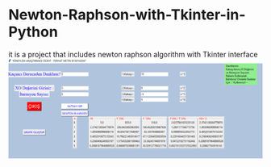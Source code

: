 # Newton-Raphson-with-Tkinter-in-Python
it is a project that includes newton raphson algorithm with Tkinter interface
![](yon.png)
